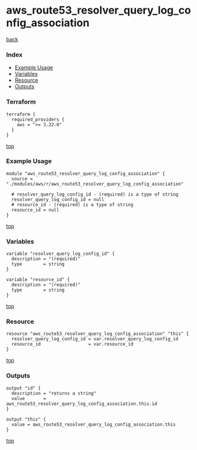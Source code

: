 # aws_route53_resolver_query_log_config_association
[back](../aws.md)
### Index
- [Example Usage](#example-usage)
- [Variables](#variables)
- [Resource](#resource)
- [Outputs](#outputs)
### Terraform
```hcl
terraform {
  required_providers {
    aws = ">= 3.22.0"
  }
}
```
[top](#index)
### Example Usage
```hcl
module "aws_route53_resolver_query_log_config_association" {
  source = "./modules/aws/r/aws_route53_resolver_query_log_config_association"

  # resolver_query_log_config_id - (required) is a type of string
  resolver_query_log_config_id = null
  # resource_id - (required) is a type of string
  resource_id = null
}
```
[top](#index)
### Variables
```hcl
variable "resolver_query_log_config_id" {
  description = "(required)"
  type        = string
}

variable "resource_id" {
  description = "(required)"
  type        = string
}
```
[top](#index)

### Resource
```hcl
resource "aws_route53_resolver_query_log_config_association" "this" {
  resolver_query_log_config_id = var.resolver_query_log_config_id
  resource_id                  = var.resource_id
}
```
[top](#index)
### Outputs
```hcl
output "id" {
  description = "returns a string"
  value       = aws_route53_resolver_query_log_config_association.this.id
}

output "this" {
  value = aws_route53_resolver_query_log_config_association.this
}
```
[top](#index)
